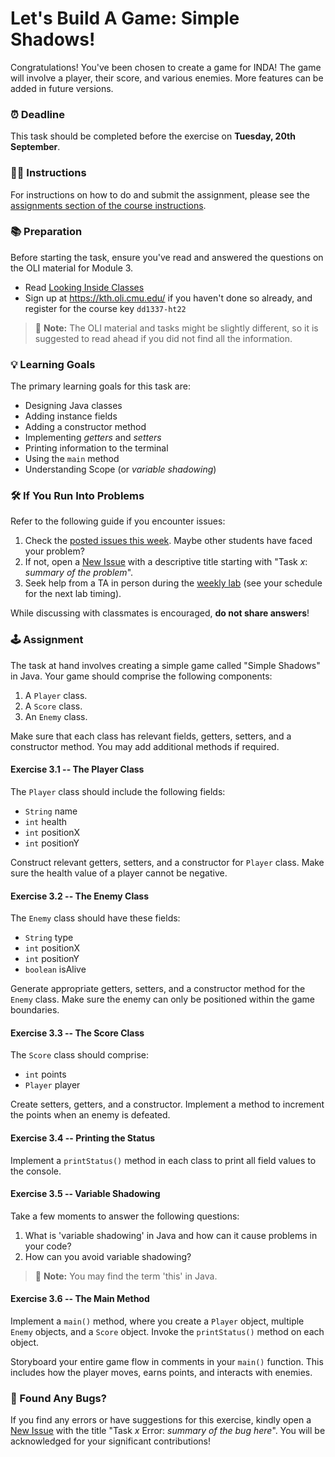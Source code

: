 # Let's Build A Game: Simple Shadows!

Congratulations! You've been chosen to create a game for INDA! The game will involve a player, their score, and various enemies. More features can be added in future versions.

### ⏰ Deadline
This task should be completed before the exercise on **Tuesday, 20th September**.

### 👩‍🏫 Instructions
For instructions on how to do and submit the assignment, please see the [assignments section of the course instructions](https://gits-15.sys.kth.se/inda-22/course-instructions#assignments).

### 📚 Preparation
Before starting the task, ensure you've read and answered the questions on the OLI material for Module 3.
- Read [Looking Inside Classes](https://kth.oli.cmu.edu/jcourse/webui/syllabus/module.do?context=f5e5a808ac1f088812f2a8ce315bac60)
- Sign up at https://kth.oli.cmu.edu/ if you haven't done so already, and register for the course key `dd1337-ht22`

> 📌 **Note:** The OLI material and tasks might be slightly different, so it is suggested to read ahead if you did not find all the information.

### 💡 Learning Goals
The primary learning goals for this task are:
* Designing Java classes
* Adding instance fields
* Adding a constructor method
* Implementing *getters* and *setters*
* Printing information to the terminal
* Using the `main` method
* Understanding Scope (or *variable shadowing*)

###  🛠 If You Run Into Problems
Refer to the following guide if you encounter issues:
1. Check the [posted issues this week](https://gits-15.sys.kth.se/inda-22/help/issues). Maybe other students have faced your problem?
2. If not, open a [New Issue](https://gits-15.sys.kth.se/inda-22/help/issues/new) with a descriptive title starting with "Task *x*: *summary of the problem*".
3. Seek help from a TA in person during the [weekly lab](https://queue.csc.kth.se/Queue/INDA) (see your schedule for the next lab timing).

While discussing with classmates is encouraged, **do not share answers**!

### 🕹 Assignment
The task at hand involves creating a simple game called "Simple Shadows" in Java. Your game should comprise the following components:
1. A `Player` class.
2. A `Score` class.
3. An `Enemy` class.

Make sure that each class has relevant fields, getters, setters, and a constructor method. You may add additional methods if required.

#### Exercise 3.1 -- The Player Class

The `Player` class should include the following fields:
- `String` name
- `int` health
- `int` positionX
- `int` positionY

Construct relevant getters, setters, and a constructor for `Player` class. Make sure the health value of a player cannot be negative.

#### Exercise 3.2 -- The Enemy Class

The `Enemy` class should have these fields:
- `String` type
- `int` positionX
- `int` positionY
- `boolean` isAlive

Generate appropriate getters, setters, and a constructor method for the `Enemy` class. Make sure the enemy can only be positioned within the game boundaries.

#### Exercise 3.3 -- The Score Class

The `Score` class should comprise:
- `int` points
- `Player` player

Create setters, getters, and a constructor. Implement a method to increment the points when an enemy is defeated.

#### Exercise 3.4 -- Printing the Status
Implement a `printStatus()` method in each class to print all field values to the console. 

#### Exercise 3.5 -- Variable Shadowing
Take a few moments to answer the following questions:

1. What is 'variable shadowing' in Java and how can it cause problems in your code?
2. How can you avoid variable shadowing?

> 📌 **Note:** You may find the term 'this' in Java.
   
#### Exercise 3.6 -- The Main Method
Implement a `main()` method, where you create a `Player` object, multiple `Enemy` objects, and a `Score` object. Invoke the `printStatus()` method on each object.   

Storyboard your entire game flow in comments in your `main()` function. This includes how the player moves, earns points, and interacts with enemies.

### 🐛 Found Any Bugs?
If you find any errors or have suggestions for this exercise, kindly open a [New Issue](https://gits-15.sys.kth.se/inda-22/help/issues/new) with the title "Task *x* Error: *summary of the bug here*". You will be acknowledged for your significant contributions!